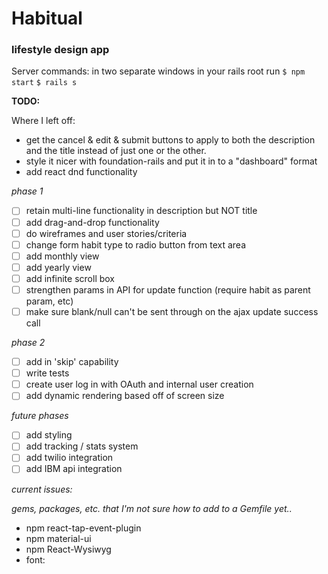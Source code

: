 # Habitual
### lifestyle design app

Server commands:
in two separate windows in your rails root run
`$ npm start`
`$ rails s`

**TODO:**

Where I left off:
- get the cancel & edit & submit buttons to apply to both the description and the title instead of just one or the other.
- style it nicer with foundation-rails and put it in to a "dashboard" format
- add react dnd functionality


_phase 1_
- [ ] retain multi-line functionality in description but NOT title
- [ ] add drag-and-drop functionality
- [ ] do wireframes and user stories/criteria
- [ ] change form habit type to radio button from text area
- [ ] add monthly view
- [ ] add yearly view
- [ ] add infinite scroll box
- [ ] strengthen params in API for update function (require habit as parent param, etc)
- [ ] make sure blank/null can't be sent through on the ajax update success call

_phase 2_
- [ ] add in 'skip' capability
- [ ] write tests
- [ ] create user log in with OAuth and internal user creation
- [ ] add dynamic rendering based off of screen size

_future phases_
- [ ] add styling
- [ ] add tracking / stats system
- [ ] add twilio integration
- [ ] add IBM api integration

*current issues:*


*gems, packages, etc. that I'm not sure how to add to a Gemfile yet..*

<ul>
<li>npm react-tap-event-plugin</li>
<li>npm material-ui</li>
<li>npm React-Wysiwyg</li>
<li>
font: <link href='https://fonts.googleapis.com/css?family=Roboto:400,300,500' rel='stylesheet' type='text/css'>
</li>
</ul>
